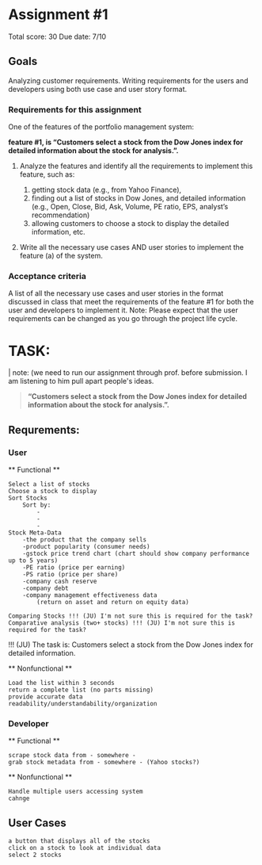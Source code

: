 # Assignment #1
Total score: 30
Due date: 7/10
## Goals

Analyzing customer requirements. Writing requirements for the users and developers using both
use case and user story format.

### Requirements for this assignment

One of the features of the portfolio management system: 

**feature #1, is “Customers select a stock from the Dow Jones index for detailed information about the stock for analysis.”.** 

1. Analyze the features and identify all the requirements to implement this feature, 
	such as:
	1) getting stock data (e.g., from Yahoo Finance), 
	2) finding out a list of stocks in Dow Jones, and detailed information 
	 	(e.g., Open, Close, Bid, Ask, Volume, PE ratio, EPS, analyst’s recommendation) 
	4) allowing customers to choose a stock to display the detailed information, etc.

2. Write all the necessary use cases AND user stories to implement the feature (a) of the
system.

### Acceptance criteria

A list of all the necessary use cases and user stories in the format discussed in class that meet the
requirements of the feature #1 for both the user and developers to implement it.
Note: Please expect that the user requirements can be changed as you go
through the project life cycle.

# TASK:

| note: (we need to run our assignment through prof. before submission. I am listening to him pull apart people's ideas.
> **“Customers select a stock from the Dow Jones index for detailed information about the stock for analysis.”.** 

## Requrements: 

<!--- 
comment block (not visible in final document)
--->


### User

** Functional **

	Select a list of stocks
	Choose a stock to display  
	Sort Stocks 
		Sort by:
			-
			-
			-
	Stock Meta-Data
		-the product that the company sells
		-product popularity (consumer needs)
		-gstock price trend chart (chart should show company performance up to 5 years)
		-PE ratio (price per earning)
		-PS ratio (price per share)
		-company cash reserve
		-company debt
		-company management effectiveness data 
			(return on asset and return on equity data)

	Comparing Stocks !!! (JU) I'm not sure this is required for the task?
	Comparative analysis (two+ stocks) !!! (JU) I'm not sure this is required for the task?

!!! (JU) The task is: Customers select a stock from the Dow Jones index for detailed information.  


 ** Nonfunctional ** 

	Load the list within 3 seconds
	return a complete list (no parts missing)
	provide accurate data
	readability/understandability/organization
	

### Developer

** Functional **

	scrape stock data from - somewhere -
	grab stock metadata from - somewhere - (Yahoo stocks?)

 ** Nonfunctional **
 
 	Handle multiple users accessing system
	cahnge
 

## User Cases

	a button that displays all of the stocks
	click on a stock to look at individual data
	select 2 stocks 
